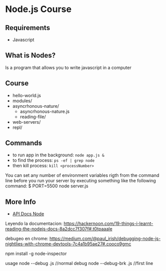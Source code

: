 # Node.js Course

## Requirements
- Javascript

## What is Nodes?
  Is a program that allows you to write javascript in a computer

## Course
- hello-world.js
- modules/
- asyncrhonous-nature/
  - asyncrhonous-nature.js
  - reading-file/
- web-servers/
- repl/

## Commands
- to run app in the background: `node app.js &`
- to find the process: `ps -ef | grep node`
- then kill process: `kill <processNumber>`

You can set any number of environment variables rigth from the command line before you
    run your server by executing something like the following command:
    $ PORT=5500 node server.js

## More Info
- [API Docs Node](https://nodejs.org/api/)

Leyendo la documentacion:
https://hackernoon.com/19-things-i-learnt-reading-the-nodejs-docs-8a2dcc7f307f#.t0tpaaale

debugeo en chrome:
https://medium.com/@paul_irish/debugging-node-js-nightlies-with-chrome-devtools-7c4a1b95ae27#.cooco9gmc

npm install -g node-inspector

usage
node --debug <myapp>.js //normal debug
node --debug-brk <myapp>.js //first line
